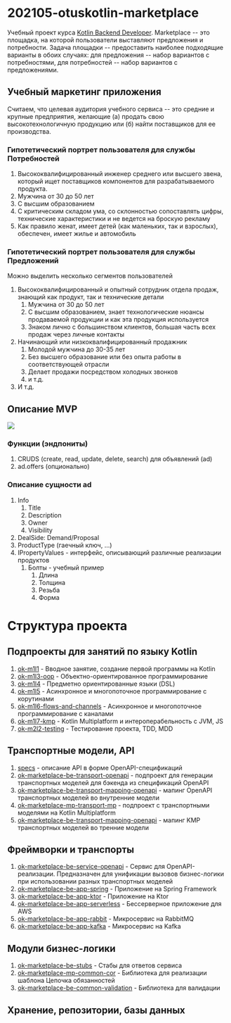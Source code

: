 # 202105-otuskotlin-marketplace

Учебный проект
курса [Kotlin Backend Developer](https://otus.ru/lessons/kotlin/?int_source=courses_catalog&int_term=programming).
Marketplace -- это площадка, на которой пользователи выставляют предложения и потребности. Задача площадки --
предоставить наиболее подходящие варианты в обоих случаях: для предложения -- набор вариантов с потребностями, для
потребностей -- набор вариантов с предложениями.

## Учебный маркетинг приложения

Считаем, что целевая аудитория учебного сервиса -- это средние и крупные предприятия, желающие (а) продать свою
высокотехнологичную продукцию или (б) найти поставщиков для ее производства.

### Гипотетический портрет пользователя для службы Потребностей

1. Высококвалифицированный инженер среднего или высшего звена, который ищет поставщиков компонентов для разрабатываемого
   продукта.
1. Мужчина от 30 до 50 лет
1. С высшим образованием
1. С критическим складом ума, со склонностью сопоставлять цифры, технические характеристики и не ведется на броскую
   рекламу
1. Как правило женат, имеет детей (как маленьких, так и взрослых), обеспечен, имеет жилье и автомобиль

### Гипотетический портрет пользователя для службы Предложений

Можно выделить несколько сегментов пользователей

1. Высококвалифицированный и опытный сотрудник отдела продаж, знающий как продукт, так и технические детали
    1. Мужчина от 30 до 50 лет
    1. С высшим образованием, знает технологические нюансы продаваемой продукции и как эта продукция используется
    1. Знаком лично с большинством клиентов, большая часть всех продаж через личные контакты
1. Начинающий или низкоквалифицированный продажник
    1. Молодой мужчина до 30-35 лет
    1. Без высшего образование или без опыта работы в соответствующей отрасли
    1. Делает продажи посредством холодных звонков
    1. и т.д.
1. И т.д.

## Описание MVP

![](imgs/design-layout.png)

### Функции (эндпониты)

1. CRUDS (create, read, update, delete, search) для объявлений (ad)
1. ad.offers (опционально)

### Описание сущности ad

1. Info
    1. Title
    1. Description
    1. Owner
    1. Visibility
1. DealSide: Demand/Proposal
1. ProductType (гаечный ключ, ...)
1. IPropertyValues - интерфейс, описывающий различные реализации продуктов
    1. Болты - учебный пример
        1. Длина
        1. Толщина
        1. Резьба
        1. Форма

# Структура проекта

## Подпроекты для занятий по языку Kotlin

1. [ok-m1l1](ok-m1l1) - Вводное занятие, создание первой программы на Kotlin
1. [ok-m1l3-oop](ok-m1l3-oop) - Объектно-ориентированное программирование
1. [ok-m1l4](ok-m1l4) - Предметно ориентированные языки (DSL)
1. [ok-m1l5](ok-m1l5) - Асинхронное и многопоточное программирование с корутинами
1. [ok-m1l6-flows-and-channels](ok-m1l6-flows-and-channels) - Асинхронное и многопоточное программирование с каналами
1. [ok-m1l7-kmp](ok-m1l7-kmp) - Kotlin Multiplatform и интероперабельность с JVM, JS
1. [ok-m2l2-testing](ok-m2l2-testing) - Тестирование проекта, TDD, MDD

## Транспортные модели, API

1. [specs](specs) - описание API в форме OpenAPI-спецификаций
1. [ok-marketplace-be-transport-openapi](ok-marketplace-be-transport-openapi) - подпроект для генерации транспортных
   моделей для бэкенда из спецификаций OpenAPI
1. [ok-marketplace-be-transport-mapping-openapi](ok-marketplace-be-transport-mapping-openapi) - мапинг OpenAPI
   транспортных моделей во внутренние модели
1. [ok-marketplace-mp-transport-mp](ok-marketplace-mp-transport-mp) - подпроект с транспортными моделями на Kotlin
   Multiplatform
1. [ok-marketplace-be-transport-mapping-openapi](ok-marketplace-be-transport-mapping-openapi) - мапинг KMP транспортных
   моделей во тренние модели

## Фреймворки и транспорты

1. [ok-marketplace-be-service-openapi](ok-marketplace-be-service-openapi) - Сервис для OpenAPI-реализации. Предназначен
   для унификации вызовов бизнес-логики при использовании разных транспортных моделей
1. [ok-marketplace-be-app-spring](ok-marketplace-be-app-spring) - Приложение на Spring Framework
1. [ok-marketplace-be-app-ktor](ok-marketplace-be-app-ktor) - Приложение на Ktor
1. [ok-marketplace-be-app-serverless](ok-marketplace-be-app-serverless) - Бессерверное приложение для AWS
1. [ok-marketplace-be-app-rabbit](ok-marketplace-be-app-rabbit) - Микросервис на RabbitMQ
1. [ok-marketplace-be-app-kafka](ok-marketplace-be-app-kafka) - Микросервис на Kafka

## Модули бизнес-логики

1. [ok-marketplace-be-stubs](ok-marketplace-be-stubs) - Стабы для ответов сервиса
2. [ok-marketplace-mp-common-cor](ok-marketplace-mp-common-cor) - Библиотека для реализации шаблона Цепочка обязанностей
3. [ok-marketplace-be-common-validation](ok-marketplace-be-common-validation) - Библиотека для валидации

## Хранение, репозитории, базы данных
